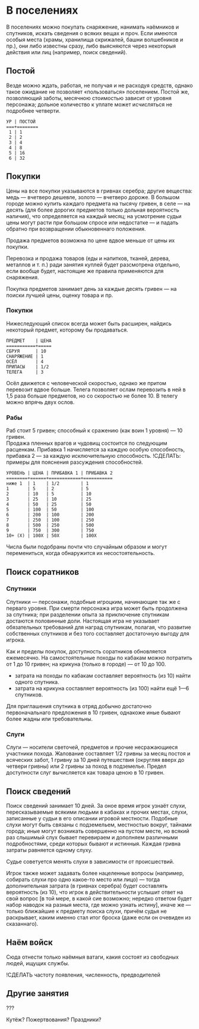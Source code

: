 # В поселениях

В поселениях можно покупать снаряжение, нанимать наёмников и спутников, искать сведения о всяких вещах и проч. Если имеются особыя места (храмы, хранилища скрижалей, башни волшебников и пр.), они либо известны сразу, либо выясняются через некоторыя действия или лиц (например, поиск сведений).

## Постой

Везде можно ждать, работая, не получая и не расходуя средств, однако такое ожидание не позволяет «пользоваться» поселением. Постой же, позволяющий заботы, месячною стоимостью зависит от уровня персонажа; дольное количество к уплате может исчисляться не подробнее четверти.
```
УР | ПОСТОЙ
===+========
 1 | 1
 2 | 2
 3 | 4
 4 | 8
 5 | 16
 6 | 32
```

## Покупки

Цены на все покупки указываются в гривнах серебра; другие вещества: медь — вчетверо дешевле, золото —  вчетверо дороже. В большом городе можно купить каждаго предмета на тысячу гривен, в селе — на десять (для более дорогих предметов только дольная вероятность наличия), что определяется на каждый месяц; на усмотрение судьи цены могут расти при большом спросе или недостатке — и падать обратно при возвращении обыкновеннаго положения.

Продажа предметов возможна по цене вдвое меньше от цены их покупки.

Перевозка и продажа товаров (еды и напитков, тканей, дерева, металлов и т. п.) ради занятия куплей будет разсмотрена отдельно, если вообще будет, настоящие же правила применяются для снаряжения.

Покупка предметов занимает день за каждые десять гривен — на поиски лучшей цены, оценку товара и пр.

### Покупки

Нижеследующий список всегда может быть расширен, найдись некоторый предмет, которому бы продаваться.

```
ПРЕДМЕТ    | ЦЕНА
===========+=====
СБРУЯ      | 10
СНАРЯЖЕНИЕ | 1
ОСЁЛ       | 4
ПРИПАСЫ    | 1/2
ТЕЛЕГА     | 3
```

Осёл движется с человеческой скоростью, однако же притом перевозит вдвое больше. Телега позволяет ослам перевозить в ней в 1,5 раза больше предметов, но со скоростью не более 10. В телегу можно впрячь двух ослов.

### Рабы

Раб стоит 5 гривен; способный к сражению (как воин 1 уровня) — 10 гривен.  
Продажа пленных врагов и чудовищ состоится по следующим расценкам. Прибавка 1 начисляется за каждую особую способность, прибавка 2 — за каждую исключительную способность. !СДЕЛАТЬ: примеры для пояснения разсуждения способностей.
```
УРОВЕНЬ | ЦЕНА | ПРИБАВКА 1 | ПРИБАВКА 2 
========+======+============+===========
ниже 1  | 1    | 1/2        | 1
1       | 5    | 2          | 5
2       | 10   | 5          | 10
3       | 25   | 10         | 25
4       | 50   | 25         | 50
5       | 100  | 50         | 100
6       | 200  | 100        | 200
7       | 250  | 100        | 250
8       | 500  | 250        | 500
9       | 750  | 300        | 750
10+ (Х) | 100Х | 50Х        | 100Х
```

Числа были подобраны почти что случайным образом и могут перемениться, когда обнаружится их несостоятельность.

## Поиск соратников

### Спутники

Спутники — персонажи, подобные игроцким, начинающие так же с перваго уровня. При смерти персонажа игра может быть продолжена за спутника; при разделении опыта за приключение спутникам достаются половинные доли. Настоящая игра не указывает обязательных требований для наград спутникам, полагая, что развитие собственных спутников и без того составляет достаточную выгоду для игрока.

Как и пределы покупок, доступность соратников обновляется ежемесячно. На самостоятельные походы по кабакам можно потратить от 1 до 10 гривен; на крикуна (только в городе) — от 10 до 100.
* затрата на походы по кабакам составляет вероятность (из 10) найти одного спутника.
* затрата на крикуна составляет вероятность (из 100) найти ещё 1—6 спутников.

Для приглашения спутника в отряд добычно достаточно первоначальнаго предложения в 10 гривен, однакоже иные бывают более жадны или требовательны.

### Слуги

Слуги — носители светочей, предметов и прочие несражающиеся участники похода. Жалование составляет 1/2 гривны за месяц постоя и всяческих забот, 1 гривну за 10 дней путешествия (округляя вверх до четвери гривны) или 2 гривны за поход в подземелье. Предел доступности слуг вычисляется как товара ценою в 10 гривен.

## Поиск сведений

Поиск сведений занимает 10 дней. За оное время игрок узнаёт слухи, пересказываемые всякими людьми в кабаках и прочих местах, слухи, записанные у судьи в его описании игровой местности. Подобные слухи могут быть связаны с подземельем, местностью вокруг, тайнами города; иные могут возникать совершенно на пустом месте, но всякий раз слышимый слух бывает перевираем и дополняем различными подробностями, среди которых бывают и истинныя. Каждая гривна затраты равняется одному слуху.

Судье советуется менять слухи в зависимости от происшествий.

Игрок также может задавать более нацеленные вопросы (например, собирать слухи про одно какое-то место или лицо) — тогда дополнительная затрата (в гривнах серебра) будет составлять вероятность (из 10), что игрок в действительности услышит ответ на свой вопрос [в той мере, в какой сие возможно; нередко ответом будет набор наводок на разныя места, где можно узнать истину], иначе же — только ближайшие к предмету поиска слухи, причём судья не раскрывает, каким именно стал итог броска (даже если он очевиден из сказаннаго).

## Наём войск

Сюда отнести только наёмныя ватаги, какия состоят из свободных людей, ищущих службы.

!СДЕЛАТЬ частоту появления, численность, предводителей

## Другие занятия

???

Кутёж? Пожертвования? Праздники?

